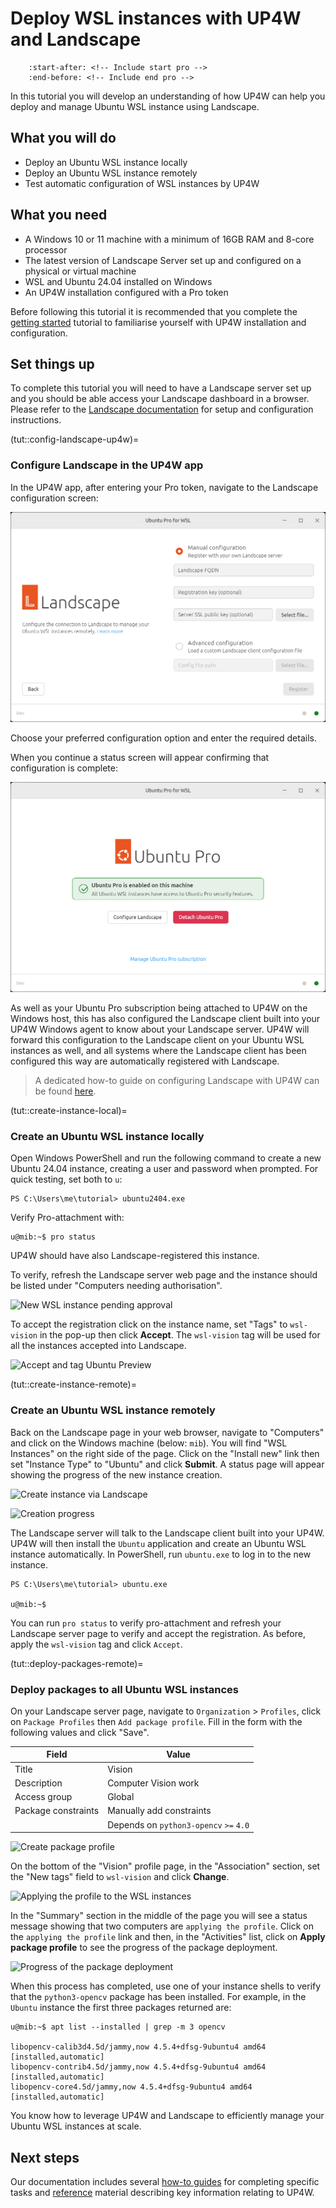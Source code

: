 # Deploy WSL instances with UP4W and Landscape

```{include} ../pro_content_notice.txt
    :start-after: <!-- Include start pro -->
    :end-before: <!-- Include end pro -->
```

In this tutorial you will develop an understanding of how UP4W can help you deploy and manage Ubuntu WSL instance using Landscape.

## What you will do

- Deploy an Ubuntu WSL instance locally
- Deploy an Ubuntu WSL instance remotely
- Test automatic configuration of WSL instances by UP4W

## What you need

- A Windows 10 or 11 machine with a minimum of 16GB RAM and 8-core processor
- The latest version of Landscape Server set up and configured on a physical or virtual machine
- WSL and Ubuntu 24.04 installed on Windows
- An UP4W installation configured with a Pro token

Before following this tutorial it is recommended that you complete the
[getting started](./getting-started-with-up4w.md) tutorial to familiarise yourself
with UP4W installation and configuration.

## Set things up

To complete this tutorial you will need to have a Landscape server
set up and you should be able access your Landscape dashboard in a browser.
Please refer to the [Landscape documentation](https://ubuntu.com/landscape/install)
for setup and configuration instructions.

(tut::config-landscape-up4w)=
### Configure Landscape in the UP4W app

In the UP4W app, after entering your Pro token, navigate to the Landscape configuration screen:

![UP4W GUI main screen](../assets/landscape-config-ui.png)

Choose your preferred configuration option and enter the required details.

When you continue a status screen will appear confirming that configuration is complete:

![Configuration is complete](../assets/status-complete.png)

As well as your Ubuntu Pro subscription being attached to UP4W on the Windows host,
this has also configured the Landscape client built into your UP4W Windows agent to know about your Landscape server.
UP4W will forward this configuration to the Landscape client on your Ubuntu WSL instances as well, 
and all systems where the Landscape client has been configured this way are automatically registered with Landscape.

> A dedicated how-to guide on configuring Landscape with UP4W can be found [here](../howto/set-up-landscape-client).

(tut::create-instance-local)=
### Create an Ubuntu WSL instance locally

Open Windows PowerShell and run the following command to create a new Ubuntu 24.04 instance,
creating a user and password when prompted. For quick testing, set both to `u`:

```text
PS C:\Users\me\tutorial> ubuntu2404.exe
```

Verify Pro-attachment with:

```text
u@mib:~$ pro status
```

UP4W should have also Landscape-registered this instance.

To verify, refresh the Landscape server web page and the instance should be listed under "Computers needing authorisation".

![New WSL instance pending approval](./assets/wsl-pending-approval.png)

To accept the registration click on the instance name, set "Tags" to `wsl-vision` in the pop-up then click **Accept**.
The `wsl-vision` tag will be used for all the instances accepted into Landscape.

![Accept and tag Ubuntu Preview](./assets/accept-ubuntu-preview-tag.png)

(tut::create-instance-remote)=
### Create an Ubuntu WSL instance remotely

Back on the Landscape page in your web browser, navigate to "Computers" and click on the Windows machine (below: `mib`). You will find "WSL Instances" on the right side of the page.
Click on the "Install new" link then set "Instance Type" to "Ubuntu" and click **Submit**. A status page will
appear showing the progress of the new instance creation.

![Create instance via Landscape](./assets/create-instance-via-landscape.png)

![Creation progress](./assets/creation-progress.png)

The Landscape server will talk to the Landscape client built into your UP4W.
UP4W will then install the `Ubuntu` application and create an Ubuntu WSL instance automatically.
In PowerShell, run `ubuntu.exe` to log in to the new instance.

```text
PS C:\Users\me\tutorial> ubuntu.exe

u@mib:~$
```

You can run `pro status` to verify pro-attachment and refresh your Landscape server page to verify and accept the registration.
As before, apply the `wsl-vision` tag and click `Accept`.

(tut::deploy-packages-remote)=
### Deploy packages to all Ubuntu WSL instances

On your Landscape server page, navigate to `Organization` > `Profiles`, click on
`Package Profiles` then `Add package profile`. Fill in the form with the following values and click "Save".

| Field               | Value                                  |
| ------------------- | -------------------------------------- |
| Title               | Vision                                 |
| Description         | Computer Vision work                   |
| Access group        | Global                                 |
| Package constraints | Manually add constraints               |
|                     | Depends on `python3-opencv` `>=` `4.0` |

![Create package profile](./assets/create-package-profile.png)

On the bottom of the "Vision" profile page, in the "Association" section, set the "New tags" field to `wsl-vision` and click **Change**.

![Applying the profile to the WSL instances](./assets/applying-profile.png)

In the "Summary" section in the middle of the page you will see a status message showing that two computers are `applying the profile`. Click on the `applying the profile` link and then, in the "Activities" list, click on **Apply package profile** to see the progress of the package deployment.

![Progress of the package deployment](./assets/package-deployment-progress.png)

When this process has completed, use one of your instance shells to verify that the `python3-opencv` package has been installed.
For example, in the `Ubuntu` instance the first three packages returned are:

```text
u@mib:~$ apt list --installed | grep -m 3 opencv

libopencv-calib3d4.5d/jammy,now 4.5.4+dfsg-9ubuntu4 amd64 [installed,automatic]
libopencv-contrib4.5d/jammy,now 4.5.4+dfsg-9ubuntu4 amd64 [installed,automatic]
libopencv-core4.5d/jammy,now 4.5.4+dfsg-9ubuntu4 amd64 [installed,automatic]
```

You know how to leverage UP4W and Landscape to efficiently manage your Ubuntu WSL instances at scale.

## Next steps

Our documentation includes several [how-to guides](../howto/index)
for completing specific tasks and [reference](../reference/index) material
describing key information relating to UP4W.
